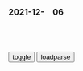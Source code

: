 ### 2021-12-　06

```note
```

<table id="tbc" style="white-space:pre-wrap">
</table>
<button onclick="toggleb()">toggle</button>
<button onclick="loadparse()">loadparse</button>
<br>
<!-- 🌸<br>🍅-　-🍑<hr>🍀 -->
<pre>
<textarea rows="30" cols="100" style="display: none" id="tar">

<font size="2"><b>
纪晓岚：和珅嚣张带兵闯纪府，却不知纪府里的人，他没一人惹得起,影视,宫廷片,好看视频</b></font><br>
https://haokan.baidu.com/v?vid=15252197205872215280&sfrom=baidu-feed

这马屁拍的还不错，朕恕你无罪。

<font size="1" style="color:#DCDCDC"><b>2021/12/6 下午2:36:53</b></font><br>

<font size="2"><b>
1962年，mzx宴请皇帝溥仪，席间询问：大清的玉玺在哪里</b></font><br>
https://mbd.baidu.com/newspage/data/landingsuper?context=%7B%22nid%22%3A%22news_9339497253726596961%22%7D&n_type=-1&p_from=-1

<font size="1" style="color:#DCDCDC"><b>2021/12/6 下午2:25:00</b></font><br>

<font size="2"><b>
戴雨潇：美国工会是怎样丢掉理想，成为利益集团的？</b></font><br>
https://mbd.baidu.com/newspage/data/landingsuper?context=%7B%22nid%22%3A%22news_9177037362648824587%22%7D&n_type=-1&p_from=-1

<font size="1" style="color:#DCDCDC"><b>2021/12/6 下午2:17:09</b></font><br>

<font size="2"><b>
孩子，你到底在害怕什么？答案你可能想不到_哔哩哔哩_bilibili</b></font><br>
https://www.bilibili.com/video/BV1G34y1R78C

最大的恐惧情绪是不良的，抚养方式和家庭的环境造成的。
投射到其他事务上，
表现为怕黑怕鬼怕虫子。

如果不是一直保持学习，我很可能永远都不知道这些。然后重复过去错误的方式。

h心热血兔
以前怎么养我小，以后我就怎样养他老。
给我衣穿给我饭吃给我零花钱，我也买衣服买鞋买米买面过节给钱了。
供我上学，我也会给他们交养老院的费用。
冤枉我，失信于我我也同样会奉还的。
忙于工作把六七岁的我锁在屋里很孤独，我也会整月让他们看不到我，因为我也需要时间赚钱赡养他们。
搅和黄了我和初恋，又迫使我离婚，我完全可以等他们百年之后分开埋。
没错，他们有他们的各种理由，我也我自己的主见。

弹幕：我爸第一次打我的时候和我道歉，说再也不会打我了
弹幕：我小时候会梦到爸爸笑着杀我

<font size="1" style="color:#DCDCDC"><b>2021/12/6 下午1:54:53</b></font><br>

<font size="2"><b>
“父慈子孝”！你如何将我养大，我将如何给你养老</b></font><br>
https://baijiahao.baidu.com/s?id=1660404233172271441&wfr=spider&for=pc

父亲将每月1.3万工资中的1.1万都供女儿生活，而女儿却表示自己“营养不均衡”，表示自己生活水平过低。

<font size="1" style="color:#DCDCDC"><b>2021/12/6 下午1:48:08</b></font><br>

<font size="2"><b>
当代90后越来越恨父母的局面，早在20年前就注定了</b></font><br>
https://mbd.baidu.com/newspage/data/landingsuper?context=%7B%22nid%22%3A%22news_8991138602399520880%22%7D&n_type=-1&p_from=-1

<font size="1" style="color:#DCDCDC"><b>2021/12/7 上午10:36:16</b></font><br>

<font size="2"><b>
韩国年轻人：无法反抗，干脆躺平</b></font><br>
https://mbd.baidu.com/newspage/data/landingsuper?context=%7B%22nid%22%3A%22news_9418453355531138583%22%7D&n_type=-1&p_from=-1

<font size="1" style="color:#DCDCDC"><b>2021/12/6 下午1:41:41</b></font><br>

<font size="2"><b>
非诚勿扰2：我爷爷是打响辛亥g命第二枪的人，葛优回答搞笑了！,影视,爱情片,好看视频</b></font><br>
https://haokan.baidu.com/v?vid=17238144934641122379&sfrom=baidu-feed

穷人翻了身，就变本加厉地使唤人。

我也最恨至尊，帝王，皇家。我爷爷就是辛亥g命打响第二枪的人。

企鹅宝宝生活在南极，它跟北极熊见不着面。

<font size="1" style="color:#DCDCDC"><b>2021/12/6 下午1:14:55</b></font><br>

<font size="2"><b>
靠卖山寨货，一年爆赚600亿！zg最强捡漏王，凭什么这么牛？_腾讯新闻</b></font><br>
https://new.qq.com/omn/20211110/20211110A015T400.html

<font size="1" style="color:#DCDCDC"><b>2021/12/6 上午10:29:55</b></font><br>

<font size="2"><b>
和珅被赐自尽，让人取来乾隆给他免死的遗诏，结果却让和珅没想到,影视,历史片,好看视频</b></font><br>
https://haokan.baidu.com/v?vid=17858977106966116051&sfrom=baidu-feed

<font size="1" style="color:#DCDCDC"><b>2021/12/6 上午10:32:56</b></font><br>

<font size="2"><b>
气吞万里如虎的刘裕，为何放弃继续北伐？还是回来登基比较香</b></font><br>
https://mbd.baidu.com/newspage/data/landingsuper?context=%7B%22nid%22%3A%22news_8987406035136993012%22%7D&n_type=-1&p_from=-1

刘裕大军攻入长安以后，灭掉了后秦集团。再往东就直奔北魏而来了，可是偏偏在这个时候，老天爷给刘裕出了一道选择题：篡位还是继续北伐？

<font size="1" style="color:#DCDCDC"><b>2021/12/6 上午10:26:55</b></font><br>

<font size="2"><b>
那年那兔那些事儿：兔子假扮南棒，那么大的耳朵，鹰酱都没看出来,动漫,g产动漫,好看视频</b></font><br>
https://haokan.baidu.com/v?vid=6494546207944650847&sfrom=baidu-feed

<font size="1" style="color:#DCDCDC"><b>2021/12/6 上午10:23:23</b></font><br>

<font size="2"><b>
躁郁症儿子变天才翻译，全网泪目刷屏！父亲与患病儿子的真实人生</b></font><br>
https://baijiahao.baidu.com/s?id=1722379873774751201&wfr=spider&for=pc

<font size="1" style="color:#DCDCDC"><b>2022/1/24 下午5:08:37</b></font><br>

<font size="2"><b>
往返于天堂地狱的“天才病”——双相情感障碍</b></font><br>
https://baijiahao.baidu.com/s?id=1722375423501827822&wfr=spider&for=pc

<font size="1" style="color:#DCDCDC"><b>2022/1/24 下午5:08:56</b></font><br>

<font size="2"><b>
黑龙江女公务员事件引热议：多少父母拼尽全力，却误了孩子的一生</b></font><br>
https://mbd.baidu.com/newspage/data/landingsuper?context=%7B%22nid%22%3A%22news_9081744309012674492%22%7D&n_type=-1&p_from=-1

莎士比亚有一句话：
“儿女的忘恩，就像你的一只手把食物送进他嘴里，他一张嘴却把你的这一只手咬了下来。”

29岁的匡正轩x，因父母拒绝让他啃老而状告父母。

在一次采访中，他理直气壮地说，希望gj能出台相关政策：“如果没有自立能力，父母要养自己到死。”

匡正轩虽然在普通家庭长大，却被当成“小皇帝”来伺候，母亲对他百依百顺，家务更是一点儿也不让他沾。

有一次，匡父看不下去，要儿子帮做家务，但那时的他已经变成了肩不能挑手不能提的人，父亲见状便气红了脸，一怒之下正想揍儿子一顿，儿子见状便立刻向母亲跑去。

在母亲的溺爱之下，匡正x家务不会帮忙做，工作也不肯找，每天的生活不是打游戏，就是躺床上睡觉。

母亲卧病在床他也满不在乎，父亲在工地上班，每天起早贪黑，他也视若无睹，理所当然地享受着父母的金钱和照顾。

卢梭说过一句话：
“你知道用什么办法，一定可以使你的孩子成为不幸的人吗？那就是对他百依百顺。”

父母只在物质上富养孩子，没有底线地惯着，最后他只会变成一个巨婴。

父母的溺爱，表面是蜜糖，实则是慢刀子割肉。

2岁就能掌握1000多个汉字；
4岁基本学完初中阶段课程；
8岁进入县属重点中学读书；
13岁以高分考入湘潭大学物理系，是当地年龄最小的大学生；
17岁考入中科院高能物理研究所，硕博连读。
可就在所有人都赞叹他前途无量的时候，这位天才少年却被中科院劝退了。
得知儿子被劝退，母亲开始反思自己的教育方式。

李玫瑾说过一句话：
“有些家长往往在该管孩子的时候不作为，在不该管的时候却常常施加干预。”

有一天，12岁王欣逸y被发现与女网友裸聊，父母不是从自身教育上找原因，反而直接将女网友告上法庭。
反而是精神科医师发现了问题，说王欣逸表现欲太强，需要对其加以控制，不然再发展下去很可能要接受精神治疗。

现在不舍得管教孩子，将来sh就会让他经受更大的苦难。

<font size="1" style="color:#DCDCDC"><b>2021/12/6 上午10:14:32</b></font><br>

<font size="2"><b>
法媒：zg，“午睡帝国”</b></font><br>
https://mbd.baidu.com/newspage/data/landingsuper?context=%7B%22nid%22%3A%22news_9065890751498149477%22%7D&n_type=-1&p_from=-1

<font size="1" style="color:#DCDCDC"><b>2021/12/6 上午10:11:12</b></font><br>

<font size="2"><b>
英国外交大臣：摊牌了，不装了</b></font><br>
https://mbd.baidu.com/newspage/data/landingsuper?context=%7B%22nid%22%3A%22news_9783146046722920607%22%7D&n_type=-1&p_from=-1

英国外交大臣利兹·特拉斯
呼吁英国应该停止对自己殖民历史的愧疚和罪恶感，从而建立一个”自信的未来”。

她将在演讲中谴责对英国殖m历史的过度讨论，并展望一个“自信的、外向型的、爱g主义的、积极的未来”。

<font size="1" style="color:#DCDCDC"><b>2021/12/6 上午10:07:53</b></font><br>

</textarea>
</pre>
<!-- 🍀<br>🍑-　-🍅<hr>🌸 -->

```tip
```

<script src="https://cdn.jsdelivr.net/npm/jquery@3.5.1/dist/jquery.min.js"></script>

<link rel="stylesheet" href="https://cdn.jsdelivr.net/gh/fancyapps/fancybox@3.5.7/dist/jquery.fancybox.min.css" />
<script src="https://cdn.jsdelivr.net/gh/fancyapps/fancybox@3.5.7/dist/jquery.fancybox.min.js"></script>

<script type="text/javascript">

var __urlRegex = /(\b(https?|ftp|file):\/\/[-A-Z0-9+&@#\/%?=~_|!:,.;]*[-A-Z0-9+&@#\/%=~_|])/ig;
var __imgRegex = /\.(?:jpe?g|gif|png)$/i;

loadparse();

function parseURL($string){

    var exp = __urlRegex;
    return $string.replace(exp,function(match){
            __imgRegex.lastIndex=0;
            if(__imgRegex.test(match)){
                return '<a data-fancybox="gallery" href="' + match.replace("/p=700", "")
                 + '"><img src="' + match.replace("/p=700", "/p=160x200")+'" width="64"></a>';
            }
            else{
                return '<a href="' + match + '" target="_blank">' + match + '</a>';
            }
        }
    );
}

function loadparse() {
  tbc.innerHTML = parseURL(tar.value);
}

function toggleb() {
  var x = document.getElementById("tar");
  if (x.style.display === "none") {
    x.style.display = "";
  } else {
    x.style.display = "none";
  }
}

</script>
